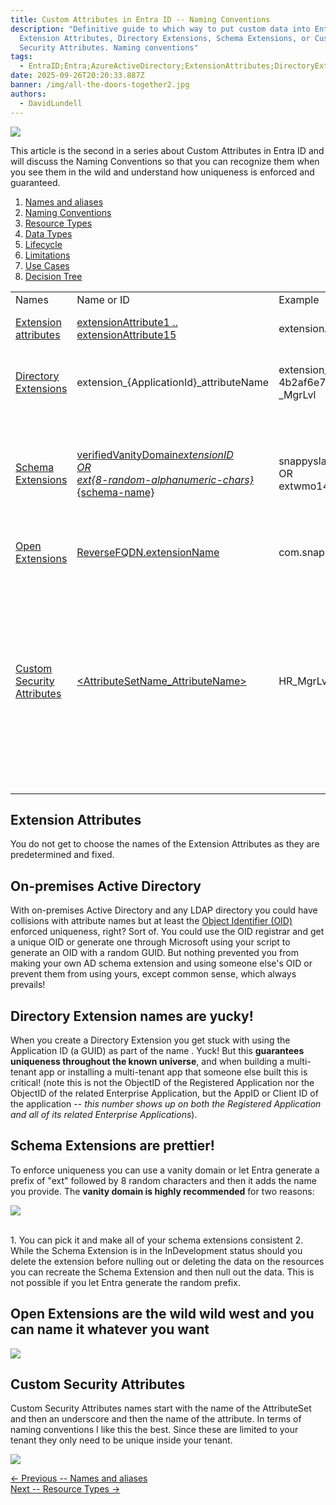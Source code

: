 ```yaml
---
title: Custom Attributes in Entra ID -- N﻿aming Conventions
description: "Definitive guide to which way to put custom data into Entra ID:
  Extension Attributes, Directory Extensions, Schema Extensions, or Custom
  Security Attributes. Naming conventions"
tags:
  - EntraID;Entra;AzureActiveDirectory;ExtensionAttributes;DirectoryExtensions;SchemaExtensions;CustomSecurityAttributes;
date: 2025-09-26T20:20:33.887Z
banner: /img/all-the-doors-together2.jpg
authors:
  - DavidLundell
---
```

![](/img/all-the-doors-together2.jpg)

This article is the second in a series about Custom Attributes in Entra ID and will discuss the N﻿aming Conventions so that you can recognize them when you see them in the wild and understand how uniqueness is enforced and guaranteed.

1. [Names and aliases](/blog/2025/09/custom-attributes-in-entra-id/#names-and-aliases)
2. [N﻿aming Conventions](/blog/2025/09/custom-attributes-in-entra-id-naming-conventions/)
3. [R﻿esource Types](/blog/2025/09/custom-attributes-in-entra-id-resource-types/)
4. [D﻿ata Types](/blog/2025/09/custom-attributes-in-entra-id-data-types/)
5. [L﻿ifecycle](/blog/2025/09/custom-attributes-in-entra-id-lifecycle/)
6. [L﻿imitations](/blog/2025/10/custom-attributes-in-entra-id-limitations/)
7. [U﻿se Cases](/blog/2025/10/custom-attributes-in-entra-id-use-cases/)
8. [Decision Tree](/blog/2025/10/custom-attributes-in-entra-id-decision-tree/)

|                                                                                                                                          |                                                                                                                                                                                                        |                                                                 |                                                                                                                                                                                                                                                                                                                                                                |
| ---------------------------------------------------------------------------------------------------------------------------------------- | ------------------------------------------------------------------------------------------------------------------------------------------------------------------------------------------------------ | --------------------------------------------------------------- | -------------------------------------------------------------------------------------------------------------------------------------------------------------------------------------------------------------------------------------------------------------------------------------------------------------------------------------------------------------- |
| Names                                                                                                                                    | Name or ID                                                                                                                                                                                             | Example                                                         | Notes                                                                                                                                                                                                                                                                                                                                                          |
| [Extension attributes](https://learn.microsoft.com/en-us/graph/extensibility-overview?tabs=http#extension-attributes)                    | [extensionAttribute1 .. extensionAttribute15](https://learn.microsoft.com/en-us/graph/api/resources/onpremisesextensionattributes?view=graph-rest-1.0)                                                 | extensionAttribute15                                            | The names are already pre-determined                                                                                                                                                                                                                                                                                                                           |
| [Directory Extensions](https://learn.microsoft.com/en-us/graph/extensibility-overview?tabs=http#directory-microsoft-entra-id-extensions) | extension_{ApplicationId}_attributeName                                                                                                                                                                | extension_ 4b2af6e7f3ac4f598e35c364e0126c6d _MgrLvl             | The Application ID or Client ID (not the object ID of the Application)                                                                                                                                                                                                                                                                                         |
| [Schema Extensions](https://learn.microsoft.com/en-us/graph/extensibility-overview?tabs=http#schema-extensions)                          | [verifiedVanityDomain*extensionID  <br>OR  <br>ext{﻿8-random-alphanumeric-chars}*{﻿schema-name}](https://learn.microsoft.com/en-us/graph/api/resources/schemaextension?view=graph-rest-1.0#properties) | snappyslackers_coordinates  <br>OR  <br>extwmo14pts_coordinates | [You can choose between using the verified Vanity Domain Name or allowing EntraID to generate a random prefix for you](https://learn.microsoft.com/en-us/graph/extensibility-schema-groups?tabs=http#step-2-register-a-schema-extension-definition)                                                                                                            |
| [Open Extensions](https://learn.microsoft.com/en-us/graph/extensibility-overview?tabs=http#open-extensions)                              | [ReverseFQDN.extensionName](https://learn.microsoft.com/en-us/graph/api/resources/opentypeextension?view=graph-rest-1.0)                                                                               | com.snappyslackers.coordinates                                  | It looks like this is an unenforced convention                                                                                                                                                                                                                                                                                                                 |
| [Custom Security Attributes](https://learn.microsoft.com/en-us/entra/fundamentals/custom-security-attributes-overview)                   | [<AttributeSetName_AttributeName>](https://learn.microsoft.com/en-us/graph/api/resources/customsecurityattributedefinition?view=graph-rest-1.0#properties)                                             | HR_MgrLvl                                                       | [Both the AttributeSetName and the AttributeName can be up to 32 Unicode Characters with neither spaces nor specials characters.  <br>AttributeName must be unique within its Attribute set, which in turn must be unique within the tenant.](https://learn.microsoft.com/en-us/entra/fundamentals/custom-security-attributes-overview#limits-and-constraints) |
|                                                                                                                                          |                                                                                                                                                                                                        |                                                                 |                                                                                                                                                                                                                                                                                                                                                                |

## Extension Attributes

Y﻿ou do not get to choose the names of the Extension Attributes as they are predetermined and fixed. 

## On-premises Active Directory

W﻿ith on-premises Active Directory and any LDAP directory you could have collisions with attribute names but at least the [Object Identifier (OID)](https://learn.microsoft.com/en-us/windows/win32/ad/obtaining-an-object-identifier) enforced uniqueness, right? Sort of. You could use the OID registrar and get a unique OID or generate one through Microsoft using your script to generate an OID with a random GUID. But nothing prevented you from making your own AD schema extension and using someone else's OID or prevent them from using yours, except common sense, which always prevails!

## Directory Extension names are yucky!

When you create a Directory Extension you get stuck with using the Application ID (a GUID) as part of the name . Yuck! But this **guarantees uniqueness throughout the known universe**, and when building a multi-tenant app or installing a multi-tenant app that someone else built this is critical! (note this is not the ObjectID of the Registered Application nor the ObjectID of the related Enterprise Application, but the AppID or Client ID of the application -- *this number shows up on both the Registered Application and all of its related Enterprise Applications*).

## Schema Extensions are prettier!

T﻿o enforce uniqueness you can use a vanity domain or let Entra generate a prefix of "ext" followed by 8 random characters and then it adds the name you provide. The **vanity domain is highly recommended** for two reasons:

![](/img/schema-extensions-small.jpg)

\
1﻿. You can pick it and make all of your schema extensions consistent
2﻿. While the Schema Extension is in the InDevelopment status should you delete the extension before nulling out or deleting the data on the resources you can recreate the Schema Extension and then null out the data. This is not possible if you let Entra generate the random prefix. 

## O﻿pen Extensions are the wild wild west and you can name it whatever you want

![](/img/open-extension-batwing-doors-small.png)

## C﻿ustom Security Attributes

C﻿ustom Security Attributes names start with the name of the AttributeSet and then an underscore and then the name of the attribute. In terms of naming conventions I like this the best. Since these are limited to your tenant they only need to be unique inside your tenant.

![](/img/custom-security-attributes-vault-door-small.png)

[<- Previous -- Names and aliases](/blog/2025/09/custom-attributes-in-entra-id/#names-and-aliases)\
[Next -- R﻿esource Types ->](/blog/2025/09/custom-attributes-in-entra-id-resource-types/)